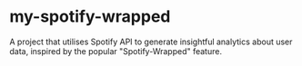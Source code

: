 # my-spotify-wrapped
A project that utilises Spotify API to generate insightful analytics about user data, inspired by the popular "Spotify-Wrapped" feature.
